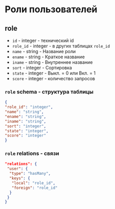 # Роли пользователей
## role
- `id` - integer - технический id
- `role_id` - integer - в других таблицах `role_id`
- `name` - string - Название роли
- `ename` - string - Краткое название
- `iname` - string - Внутреннее название
- `sort` - integer - Сортировка
- `state` - integer - Выкл. = 0 или Вкл. = 1
- `score` - integer - количество запросов
### `role` schema - структура таблицы
```json
{
"role_id": "integer",
"name": "string",
"ename": "string",
"iname": "string",
"sort": "integer",
"state": "integer",
"score": "integer"
}
```
### `role` relations - связи
```json
"relations": {
 "user": {
  "type": "hasMany",
  "keys": {
   "local": "role_id",
   "foreign": "role_id"
  }
 }
}
```
